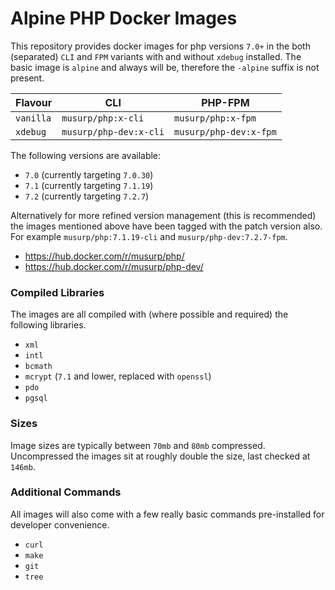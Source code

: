 # Alpine PHP Docker Images

This repository provides docker images for php versions `7.0+` in the both (separated) `CLI` and `FPM` variants with and without `xdebug` installed.
The basic image is `alpine` and always will be, therefore the `-alpine` suffix is not present.

| Flavour | CLI | PHP-FPM |
| --- | --- | --- |
| `vanilla` | `musurp/php:x-cli` | `musurp/php:x-fpm` |
| `xdebug` | `musurp/php-dev:x-cli` | `musurp/php-dev:x-fpm` |

The following versions are available:

* `7.0` (currently targeting `7.0.30`)
* `7.1` (currently targeting `7.1.19`)
* `7.2` (currently targeting `7.2.7`)

Alternatively for more refined version management (this is recommended) the images mentioned above have been tagged with the patch version also.
For example `musurp/php:7.1.19-cli` and `musurp/php-dev:7.2.7-fpm`.

* https://hub.docker.com/r/musurp/php/
* https://hub.docker.com/r/musurp/php-dev/

### Compiled Libraries

The images are all compiled with (where possible and required) the following libraries.

* `xml`
* `intl`
* `bcmath`
* `mcrypt` (`7.1` and lower, replaced with `openssl`)
* `pdo`
* `pgsql`

### Sizes

Image sizes are typically between `70mb` and `80mb` compressed.
Uncompressed the images sit at roughly double the size, last checked at `146mb`.

### Additional Commands

All images will also come with a few really basic commands pre-installed for developer convenience.

* `curl`
* `make`
* `git`
* `tree`
